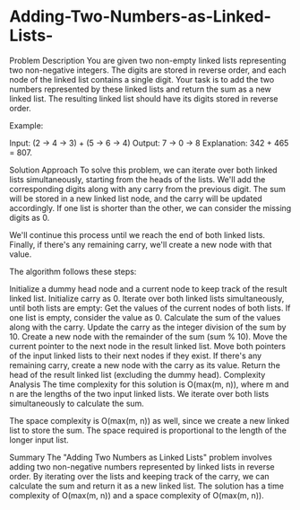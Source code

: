 # Adding-Two-Numbers-as-Linked-Lists-

Problem Description
You are given two non-empty linked lists representing two non-negative integers. The digits are stored in reverse order, and each node of the linked list contains a single digit. Your task is to add the two numbers represented by these linked lists and return the sum as a new linked list. The resulting linked list should have its digits stored in reverse order.

Example:

Input: (2 -> 4 -> 3) + (5 -> 6 -> 4)
Output: 7 -> 0 -> 8
Explanation: 342 + 465 = 807.

Solution Approach
To solve this problem, we can iterate over both linked lists simultaneously, starting from the heads of the lists. We'll add the corresponding digits along with any carry from the previous digit. The sum will be stored in a new linked list node, and the carry will be updated accordingly. If one list is shorter than the other, we can consider the missing digits as 0.

We'll continue this process until we reach the end of both linked lists. Finally, if there's any remaining carry, we'll create a new node with that value.

The algorithm follows these steps:

Initialize a dummy head node and a current node to keep track of the result linked list.
Initialize carry as 0.
Iterate over both linked lists simultaneously, until both lists are empty:
Get the values of the current nodes of both lists. If one list is empty, consider the value as 0.
Calculate the sum of the values along with the carry.
Update the carry as the integer division of the sum by 10.
Create a new node with the remainder of the sum (sum % 10).
Move the current pointer to the next node in the result linked list.
Move both pointers of the input linked lists to their next nodes if they exist.
If there's any remaining carry, create a new node with the carry as its value.
Return the head of the result linked list (excluding the dummy head).
Complexity Analysis
The time complexity for this solution is O(max(m, n)), where m and n are the lengths of the two input linked lists. We iterate over both lists simultaneously to calculate the sum.

The space complexity is O(max(m, n)) as well, since we create a new linked list to store the sum. The space required is proportional to the length of the longer input list.

Summary
The "Adding Two Numbers as Linked Lists" problem involves adding two non-negative numbers represented by linked lists in reverse order. By iterating over the lists and keeping track of the carry, we can calculate the sum and return it as a new linked list. The solution has a time complexity of O(max(m, n)) and a space complexity of O(max(m, n)).
